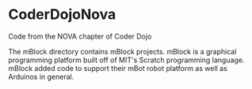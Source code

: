 # CoderDojoNova
Code from the NOVA chapter of Coder Dojo

The mBlock directory contains mBlock projects. mBlock is a graphical programming
platform built off of MIT's Scratch programming language. mBlock added code to 
support their mBot robot platform as well as Arduinos in general.


